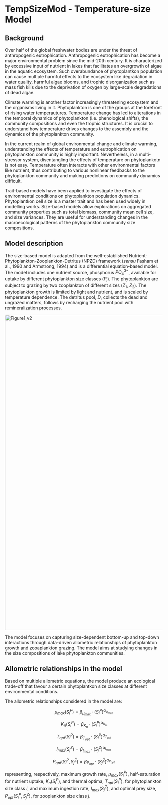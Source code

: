 # TempSizeMod - Temperature-size Model
## Background
Over half of the global freshwater bodies are under the threat of anthropogenic eutrophication. Anthropogenic eutrophication has become a major environmental problem since the mid-20th century. It is characterized by excessive input of nutrient in lakes that facilitates an overgrowth of algae in the aquatic ecosystem. Such overabundance of phytoplantkon population can cause multiple harmful effects to the ecosystem like degradation in water quality, harmful algae blooms, and trophic disorganization such as mass fish kills due to the deprivation of oxygen by large-scale degradations of dead algae.

Climate warming is another factor increasingly threatening ecosystem and the organisms living in it. Phytoplankton is one of the groups at the forefront of rising water temperautures. Temperature change has led to alterations in the temporal dynamics of phytoplankton (i.e. phenological shifts), the community compositions and even the trophic structures. It is crucial to understand how temperature drives changes to the assembly and the dynamics of the phytoplankton community.

In the current realm of global environmental change and climate warming, understanding the effects of temperature and eutrophication on phytoplankton community is highly important. Nevertheless, in a multi-stressor system, disentangling the effects of temperature on phytoplankotn is not easy. Temperature often interacts with other environmental factors like nutrient, thus contributing to various nonlinear feedbacks to the phytoplankton community and making predictions on community dynamics difficult.

Trait-based models have been applied to investigate the effects of environmental conditions on phytoplankton population dynamics. Phytoplantkon cell size is a master trait and has been used widely in modelling works. Size-based models allow explorations on aggregated community properties such as total biomass, community mean cell size, and size variances. They are useful for understanding changes in the macroecological patterns of the phytoplankton community size compositions.


## Model description
The size-based model is adapted from the well-established Nutrient-Phytoplankton-Zooplankton-Detritus (NPZD) framework (_sensu_ Fasham et al., 1990 and Armstrong, 1994) and is a differential equation-based model. The model includes one nutrient source, phosphorus $PO_4^{3-}$, available for uptake by different phytoplankton size classes ($P_i$). The phytoplankton are subject to grazing by two zooplankton of different sizes ($Z_1$, $Z_2$). The phytoplankton growth is limited by light and nutrient, and is scaled by temperature dependence. The detritus pool, $D$, collects the dead and ungrazed matters, follows by recharging the nutrient pool with remineralization processes.

<img width="1009" alt="Figure1_v2" src="https://github.com/Debbcwing/TempSizeMod/assets/51200142/ddae39b7-f956-460d-8738-2a3c6e6a5b39">


The model focuses on capturing size-dependent bottom-up and top-down interactions through data-driven allometric relationships of phytoplankton growth and zooaplankton grazing. The model aims at studying changes in the size compositions of lake phytoplankton communities. 


## Allometric relationships in the model
Based on multiple allometric equations, the model produce an ecological trade-off that favour a certain phytoplantkon size classes at different environmental conditions.

The allometric relationships considered in the model are:

$$\mu_{max}(S_i^P) = \beta_{\mu_{max}}\cdot (S_i^P)^{\alpha_{\mu_{max}}}$$

$$K_n(S_i^P) = \beta_{K_n}\cdot (S_i^P)^{\alpha_{K_n}}$$

$$T_{opt}(S_i^P) = \beta_{T_{opt}}\cdot (S_i^P)^{\alpha_{T_{opt}}}$$

$$I_{max}(S_j^Z) = \beta_{I_{max}}\cdot (S_j^Z)^{\alpha_{I_{max}}}$$

$$P_{opt}(S_i^P, S_j^Z) = \beta_{P_{opt}}\cdot (S_j^Z)^{\alpha_{P_{opt}}}$$

representing, respectively, maximum growth rate, $\mu_{max}(S_i^P)$, half-saturation for nutrient uptake, $K_n(S_i^P)$, and thermal optima, $T_{opt}(S_i^P)$, for phytoplankton size class $i$, and maximum ingestion rate, $I_{max}(S_j^Z)$, and optimal prey size, $P_{opt}(S_i^P, S_j^Z)$, for zooplankton size class $j$.



